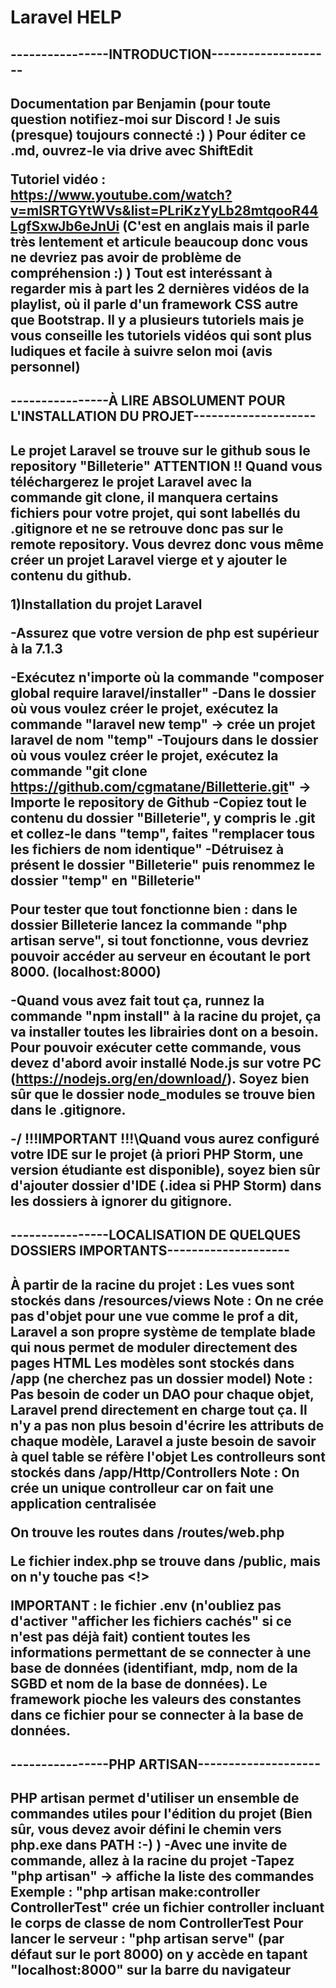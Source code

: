 # Laravel HELP


<h2>----------------INTRODUCTION--------------------<h2>

Documentation par Benjamin (pour toute question notifiez-moi sur Discord ! Je suis (presque) toujours connecté :) )
Pour éditer ce .md, ouvrez-le via drive avec ShiftEdit

Tutoriel vidéo : https://www.youtube.com/watch?v=mISRTGYtWVs&list=PLriKzYyLb28mtqooR44LgfSxwJb6eJnUi (C'est en anglais mais il parle très lentement et articule beaucoup donc vous ne devriez pas avoir de problème de compréhension :) )
          Tout est interéssant à regarder mis à part les 2 dernières vidéos de la playlist, où il parle d'un framework CSS autre que Bootstrap.
          Il y a plusieurs tutoriels mais je vous conseille les tutoriels vidéos qui sont plus ludiques et facile à suivre selon moi (avis personnel)
          
          
<h2>----------------À LIRE ABSOLUMENT POUR L'INSTALLATION DU PROJET--------------------<h2>


Le projet Laravel se trouve sur le github sous le repository "Billeterie"
ATTENTION !! Quand vous téléchargerez le projet Laravel avec la commande git clone, il manquera certains fichiers pour votre projet, qui sont labellés du .gitignore et ne se retrouve donc pas sur le remote repository. Vous devrez donc vous même créer un projet Laravel vierge et y ajouter le contenu du github.

1)Installation du projet Laravel

-Assurez que votre version de php est supérieur à la 7.1.3


-Exécutez n'importe où la commande "composer global require laravel/installer"
-Dans le dossier où vous voulez créer le projet, exécutez la commande "laravel new temp" -> crée un projet laravel de nom "temp"
-Toujours dans le dossier où vous voulez créer le projet, exécutez la commande "git clone https://github.com/cgmatane/Billetterie.git" -> Importe le repository de Github
-Copiez tout le contenu du dossier "Billeterie", y compris le .git et collez-le dans "temp", faites "remplacer tous les fichiers de nom identique"
-Détruisez à présent le dossier "Billeterie" puis renommez le dossier "temp" en "Billeterie"

Pour tester que tout fonctionne bien : dans le dossier Billeterie lancez la commande "php artisan serve", si tout fonctionne, vous devriez pouvoir accéder au serveur en écoutant le port 8000. (localhost:8000)


-Quand vous avez fait tout ça, runnez la commande "npm install" à la racine du projet, ça va installer toutes les librairies dont on a besoin. Pour pouvoir exécuter cette commande, vous devez 
d'abord avoir installé Node.js sur votre PC (https://nodejs.org/en/download/). Soyez bien sûr que le dossier node_modules se trouve bien dans le .gitignore.
  
  

**-/ !!!IMPORTANT !!!\Quand vous aurez configuré votre IDE sur le projet (à priori PHP Storm, une version étudiante est disponible), soyez bien sûr d'ajouter dossier d'IDE (.idea si PHP Storm) dans les dossiers à ignorer du gitignore.**

<h2>----------------LOCALISATION DE QUELQUES DOSSIERS IMPORTANTS--------------------<h2>


À partir de la racine du projet :
  Les vues sont stockés dans /resources/views
    Note : On ne crée pas d'objet pour une vue comme le prof a dit, Laravel a son propre système de template blade qui nous permet de moduler directement des pages HTML
  Les modèles sont stockés dans /app  (ne cherchez pas un dossier model)
    Note : Pas besoin de coder un DAO pour chaque objet, Laravel prend directement en charge tout ça. Il n'y a pas non plus besoin d'écrire les attributs de chaque modèle, 
          Laravel a juste besoin de savoir à quel table se réfère l'objet
  Les controlleurs sont stockés dans /app/Http/Controllers
    Note : On crée un unique controlleur car on fait une application centralisée
  
  On trouve les routes dans /routes/web.php
  
  Le fichier index.php se trouve dans /public, mais on n'y touche pas <!>
  
  
  
  IMPORTANT : le fichier .env (n'oubliez pas d'activer "afficher les fichiers cachés" si ce n'est pas déjà fait) contient toutes les informations permettant de se connecter
  à une base de données (identifiant, mdp, nom de la SGBD et nom de la base de données). Le framework pioche les valeurs des constantes dans ce fichier pour se connecter à la base de données.
 
 
<h2>----------------PHP ARTISAN--------------------<h2>
  
PHP artisan permet d'utiliser un ensemble de commandes utiles pour l'édition du projet (Bien sûr, vous devez avoir défini le chemin vers php.exe dans PATH :-) )
  -Avec une invite de commande, allez à la racine du projet
  -Tapez "php artisan" -> affiche la liste des commandes
  Exemple : "php artisan make:controller ControllerTest" crée un fichier controller incluant le corps de classe de nom ControllerTest
  Pour lancer le serveur : "php artisan serve" (par défaut sur le port 8000) on y accède en tapant "localhost:8000" sur la barre du navigateur